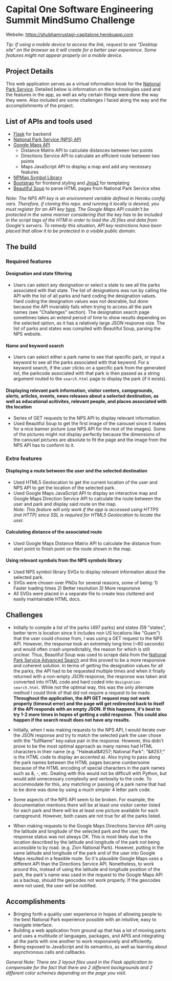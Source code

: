 # Capital One Software Engineering Summit MindSumo Challenge

Website: https://shubhamrustagi-capitalone.herokuapp.com 

*Tip: If using a mobile device to access the link, request to see "Desktop site" on the browser as it will create for a better user experience. Some features might not appear properly on a mobile device.*

## Project Details

This web application serves as a virtual information kiosk for the [National Park Service](https://www.nps.gov/index.htm). Detailed below is information on the technologies used and the features in the app, as well as why certain things were done the way they were. Also included are some challenges I faced along the way and the accomplishments of the project.

## List of APIs and tools used

- [Flask](http://flask.pocoo.org/docs/1.0/) for backend
- [National Park Service (NPS) API](https://www.nps.gov/subjects/developer/api-documentation.htm)
- [Google Maps API](https://developers.google.com/maps/documentation/)
   - Distance Matrix API to calculate distances between two points
   - Directions Service API to calculate an efficient route between two points
   - Maps JavaScript API to display a map and add any necessary features
- [NPMap Symbol Library](https://github.com/nationalparkservice/symbol-library)
- [Bootstrap](https://getbootstrap.com/docs/4.3) for frontend styling and [Jinja2](http://jinja.pocoo.org/docs/2.10/) for templating 
- [Beautiful Soup](https://www.crummy.com/software/BeautifulSoup/bs4/doc/) to parse HTML pages from National Park Service sites

*Note: The NPS API key is an environment variable defined in Heroku config vars. Therefore, if cloning this repo. and running it locally is desired, you must register for an API key [here](https://www.nps.gov/subjects/developer/get-started.htm). The Google Maps API couldn't be protected in the same manner considering that the key has to be included in the script tags of the HTMl in order to load the JS files and data from Google's servers. To remedy this situation, API key restrictions have been placed that allow it to be protected in a visible public domain.*

## The build

### Required features

#### Designation and state filtering
-  Users can select any designation or select a state to see all the parks associated with that state. The list of designations was run by calling the API with the list of all parks and hard coding the designation values. Hard coding the designation values was not desirable, but done because the API invariably fails when trying to access all the park names (see "Challenges" section). The designation search page sometimes takes an extend period of time to show results depending on the selected option, as it has a relatively large JSON response size. The list of parks and states was compiled with Beautiful Soup, parsing the NPS website.

#### Name and keyword search
- Users can select either a park name to see that specific park, or input a keyword to see all the parks associated with that keyword. For a keyword search, if the user clicks on a specific park from the generated list, the parkcode associated with that park is then passed as a string argument routed to the `search.html` page to display the park (if it exists).

#### Displaying relevant park information, visitor centers, campgrounds, alerts, articles, events, news releases about a selected destination, as well as educational acitivites, relevant people, and places associated with the location
- Series of GET requests to the NPS API to display relevant information.
- Used Beautiful Soup to get the first image of the carousel since it makes for a nice banner picture (use NPS API for the rest of the images). Some of the pictures might not display perfectly because the dimensions of the carousel pictures are absolute to fit the page and the image from the NPS API has to conform to it. 

### Extra features

#### Displaying a route between the user and the selected destination
- Used HTML5 Geolocation to get the current location of the user and NPS API to get the location of the selected park.
- Used Google Maps JavaScript API to display an interactive map and Google Maps Direction Service API to calculate the route between the user and park and display said route on the map. <br />
*Note: This feature will only work if the app is accessed using HTTPS (not HTTP) since SSL is required for HTML5 Geolocation to locate the user.*

#### Calculating distance of the associated route 
- Used Google Maps Distance Matrix API to calculate the distance from start point to finish point on the route shown in the map.

#### Using relevant symbols from the NPS symbols library
- Used NPS symbol library SVGs to display relevant information about the selected park.
- SVGs were chosen over PNGs for several reasons, some of being: 1) Faster loading times 2) Better resolution 3) More responsive
- All SVGs were placed in a separate file to create less cluttered and easily maintainable HTML docs.

## Challenges
- Initially to compile a list of the parks (497 parks) and states (59 "states", better term is location since it includes non US locations like "Guam") that the user could choose from, I was using a GET request to the NPS API. However, the response took an extremely long time (~60 seconds) and would often crash unpredictably, the reason for which is still unclear. Thus, Beautiful Soup was used to scrape data from the [National Park Service Advanced Search](https://www.nps.gov/findapark/advanced-search.htm) and this proved to be a more responsive and coherent solution. In terms of getting the designation values for all the parks, the API had to be requested multiple times and when it finally returned with a non-empty JSON response, the response was taken and converted into HTML code and hard coded into `designation-search.html`. While not the optimal way, this was the only alternate method I could think of that did not require a request to be made. **Throughout the application, the API GET request may not work properly (timeout error) and the page will get redirected back to itself if the API responds with an empty JSON. If this happens, it's best to try 1-2 more times in hopes of getting a valid response. This could also happen if the search result does not have any results.** 

- Initially, when I was making requests to the NPS API, I would iterate over the JSON response and try to match the selected park the user chose with the "fullName" key:value pair in the response. However, this didn't prove to be the most optimal approach as many names had HTML characters in their name (e.g. "Haleakal&amp;#257; National Park"; "&amp;#257;" is the HTML code to display an accented a). Also trying to pass along the park names between the HTML pages became cumbersome because of the HTML encoding of special characters in the park names such as &, -, etc. Dealing with this would not be difficult with Python, but would add unnecessary complexity and verbosity to the code. To accommodate for this, any matching or passing of a park name that had to be done was done by using a much simpler 4 letter park code.  

- Some aspects of the NPS API seem to be broken. For example, the documentation mentions there will be at least one visitor center listed for each park and there will be at least one picture available for each campground. However, both cases are not true for all the parks listed.

- When making requests to the Google Maps Directions Service API using the latitude and longitude of the selected park and the user, the response status was not always OK. This is most likely due to the location described by the latitude and longitude of the park not being accessible to by road. (e.g. Zion National Park). However, putting in the same latitude and longitude of the park and of the user into Google Maps resulted in a feasible route. So it's plausible Google Maps uses a different API than the Directions Service API. Nonetheless, to work around this, instead of using the latitude and longitude position of the park, the park's name was used in the request to the Google Maps API as a backup, should the geocodes not work properly. If the geocodes were not used, the user will be notified. 

## Accomplishments
- Bringing forth a quality user experience in hopes of allowing people to the best National Park experience possible with an intuitive, easy to navigate interface.
- Building a web application from ground up that has a lot of moving parts and uses a multitude of languages, packages, and APIS and integrating all the parts with one another to work responsively and efficiently.
- Being exposed to JavaScript and its semantics, as well as learning about asynchronous calls and callbacks.

*General Note: There are 2 layout files used in the Flask application to compensate for the fact that there are 2 different backgrounds and 2 different color schemes depending on the page you visit.*